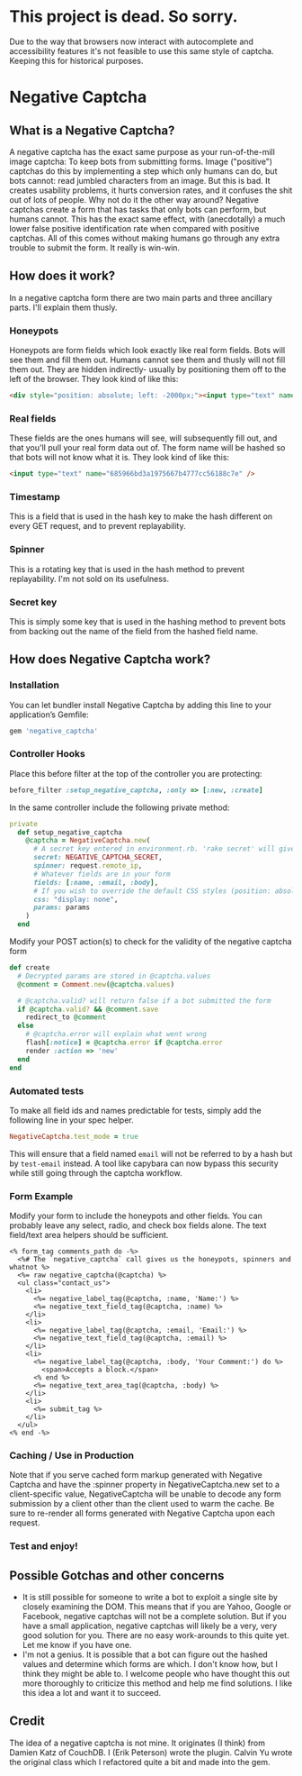 # This project is dead. So sorry.

Due to the way that browsers now interact with autocomplete and accessibility features it's not feasible to use this same style of captcha. Keeping this for historical purposes.

# Negative Captcha

## What is a Negative Captcha?

A negative captcha has the exact same purpose as your run-of-the-mill image captcha: To keep bots from submitting forms. Image ("positive") captchas do this by implementing a step which only humans can do, but bots cannot: read jumbled characters from an image. But this is bad. It creates usability problems, it hurts conversion rates, and it confuses the shit out of lots of people. Why not do it the other way around? Negative captchas create a form that has tasks that only bots can perform, but humans cannot. This has the exact same effect, with (anecdotally) a much lower false positive identification rate when compared with positive captchas. All of this comes without making humans go through any extra trouble to submit the form. It really is win-win.

## How does it work?

In a negative captcha form there are two main parts and three ancillary parts. I'll explain them thusly.

### Honeypots

Honeypots are form fields which look exactly like real form fields. Bots will see them and fill them out. Humans cannot see them and thusly will not fill them out. They are hidden indirectly- usually by positioning them off to the left of the browser. They look kind of like this:

```html
<div style="position: absolute; left: -2000px;"><input type="text" name="name"  value="" /></div>
```

### Real fields

These fields are the ones humans will see, will subsequently fill out, and that you'll pull your real form data out of. The form name will be hashed so that bots will not know what it is. They look kind of like this:

```html
<input type="text" name="685966bd3a1975667b4777cc56188c7e" />
```

### Timestamp

This is a field that is used in the hash key to make the hash different on every GET request, and to prevent replayability.

### Spinner

This is a rotating key that is used in the hash method to prevent replayability. I'm not sold on its usefulness.

### Secret key

This is simply some key that is used in the hashing method to prevent bots from backing out the name of the field from the hashed field name.

## How does Negative Captcha work?

### Installation

You can let bundler install Negative Captcha by adding this line to your application’s Gemfile:

```ruby
gem 'negative_captcha'
```


### Controller Hooks

Place this before filter at the top of the controller you are protecting:

```ruby
before_filter :setup_negative_captcha, :only => [:new, :create]
```

In the same controller include the following private method:

```ruby
private
  def setup_negative_captcha
    @captcha = NegativeCaptcha.new(
      # A secret key entered in environment.rb. 'rake secret' will give you a good one.
      secret: NEGATIVE_CAPTCHA_SECRET,
      spinner: request.remote_ip,
      # Whatever fields are in your form
      fields: [:name, :email, :body],
      # If you wish to override the default CSS styles (position: absolute; left: -2000px;) used to position the fields off-screen
      css: "display: none",
      params: params
    )
  end
```

Modify your POST action(s) to check for the validity of the negative captcha form

```ruby
def create
  # Decrypted params are stored in @captcha.values
  @comment = Comment.new(@captcha.values)

  # @captcha.valid? will return false if a bot submitted the form
  if @captcha.valid? && @comment.save
    redirect_to @comment
  else
    # @captcha.error will explain what went wrong
    flash[:notice] = @captcha.error if @captcha.error
    render :action => 'new'
  end
end
```

### Automated tests

To make all field ids and names predictable for tests,
simply add the following line in your spec helper.

```ruby
NegativeCaptcha.test_mode = true
```

This will ensure that a field named `email` will not be referred to by a hash but by `test-email` instead.
A tool like capybara can now bypass this security while still going through the captcha workflow.

### Form Example

Modify your form to include the honeypots and other fields. You can probably leave any select, radio, and check box fields alone. The text field/text area helpers should be sufficient.

```erb
<% form_tag comments_path do -%>
  <%# The `negative_captcha` call gives us the honeypots, spinners and whatnot %>
  <%= raw negative_captcha(@captcha) %>
  <ul class="contact_us">
    <li>
      <%= negative_label_tag(@captcha, :name, 'Name:') %>
      <%= negative_text_field_tag(@captcha, :name) %>
    </li>
    <li>
      <%= negative_label_tag(@captcha, :email, 'Email:') %>
      <%= negative_text_field_tag(@captcha, :email) %>
    </li>
    <li>
      <%= negative_label_tag(@captcha, :body, 'Your Comment:') do %>
        <span>Accepts a block.</span>
      <% end %>
      <%= negative_text_area_tag(@captcha, :body) %>
    </li>
    <li>
      <%= submit_tag %>
    </li>
  </ul>
<% end -%>
```

### Caching / Use in Production

Note that if you serve cached form markup generated with Negative Captcha and have the :spinner property in NegativeCaptcha.new set to a client-specific value, NegativeCaptcha will be unable to decode any form submission by a client other than the client used to warm the cache. Be sure to re-render all forms generated with Negative Captcha upon each request. 

### Test and enjoy!

## Possible Gotchas and other concerns

* It is still possible for someone to write a bot to exploit a single site by closely examining the DOM. This means that if you are Yahoo, Google or Facebook, negative captchas will not be a complete solution. But if you have a small application, negative captchas will likely be a very, very good solution for you. There are no easy work-arounds to this quite yet. Let me know if you have one.
* I'm not a genius. It is possible that a bot can figure out the hashed values and determine which forms are which. I don't know how, but I think they might be able to. I welcome people who have thought this out more thoroughly to criticize this method and help me find solutions. I like this idea a lot and want it to succeed.

## Credit

The idea of a negative captcha is not mine. It originates (I think) from Damien Katz of CouchDB. I (Erik Peterson) wrote the plugin. Calvin Yu wrote the original class which I refactored quite a bit and made into the gem.
